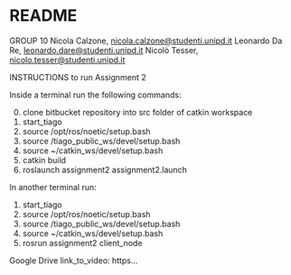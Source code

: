 # README #

GROUP 10
Nicola Calzone, nicola.calzone@studenti.unipd.it
Leonardo Da Re, leonardo.dare@studenti.unipd.it
Nicolò Tesser, nicolo.tesser@studenti.unipd.it

INSTRUCTIONS to run Assignment 2

Inside a terminal run the following commands:

0. clone bitbucket repository into src folder of catkin workspace
1. start_tiago
2. source /opt/ros/noetic/setup.bash
3. source /tiago_public_ws/devel/setup.bash
4. source ~/catkin_ws/devel/setup.bash
5. catkin build
6. roslaunch assignment2 assignment2.launch

In another terminal run:
1. start_tiago
2. source /opt/ros/noetic/setup.bash
3. source /tiago_public_ws/devel/setup.bash
4. source ~/catkin_ws/devel/setup.bash
5. rosrun assignment2 client_node


Google Drive link_to_video: https...
